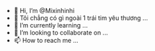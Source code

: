 - 👋 Hi, I’m @Mixinhinhi
- 👀 Tôi chẳng có gì ngoài 1 trái tim yêu thương ...
- 🌱 I’m currently learning ...
- 💞️ I’m looking to collaborate on ...
- 📫 How to reach me ...

<!---
Mixinhinhi/Mixinhinhi is a ✨ special ✨ repository because its `README.md` (this file) appears on your GitHub profile.
You can click the Preview link to take a look at your changes.
--->
